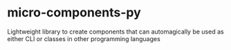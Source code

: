 # micro-components-py
Lightweight library to create components that can automagically be used as either CLI or classes in other programming languages
